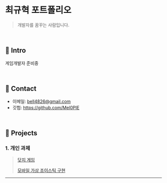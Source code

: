 # 최규혁 포트폴리오
>개발자를 꿈꾸는 사람입니다.

</br>

## :pushpin: Intro
게임개발자 준비중

</br>

## :pushpin: Contact
- 이메일: bell4826@gmail.com
- 깃헙: https://github.com/Mel0PIE

</br>

## :pushpin: Projects
### 1. 개인 과제
>[닷지 게임](https://github.com/Mel0PIE/Dodge-Game)
>
>[모바일 가상 조이스틱 구현](https://github.com/Mel0PIE/Jump-Jump)
---
